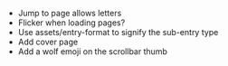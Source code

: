 * Jump to page allows letters
* Flicker when loading pages?
* Use assets/entry-format to signify the sub-entry type
* Add cover page
* Add a wolf emoji on the scrollbar thumb
